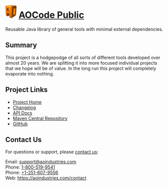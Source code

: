 # [<img src="ao-logo.png" alt="AO Logo" width="35" height="40">](https://aoindustries.com/) [AOCode Public](https://aoindustries.com/aocode-public/)
Reusable Java library of general tools with minimal external dependencies.

## Summary
This project is a hodgepodge of all sorts of different tools developed over
almost 20 years.  We are splitting it into more focused individual projects
that we hope will be of value.  In the long run this project will completely
evaporate into nothing.

## Project Links
* [Project Home](https://aoindustries.com/aocode-public/)
* [Changelog](https://aoindustries.com/aocode-public/changelog)
* [API Docs](https://aoindustries.com/aocode-public/apidocs/)
* [Maven Central Repository](https://search.maven.org/#search%7Cgav%7C1%7Cg:%22com.aoindustries%22%20AND%20a:%22aocode-public%22)
* [GitHub](https://github.com/aoindustries/aocode-public)

## Contact Us
For questions or support, please [contact us](https://aoindustries.com/contact):

Email: [support@aoindustries.com](mailto:support@aoindustries.com)  
Phone: [1-800-519-9541](tel:1-800-519-9541)  
Phone: [+1-251-607-9556](tel:+1-251-607-9556)  
Web: https://aoindustries.com/contact
